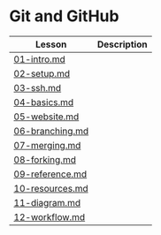 # Git and GitHub

Lesson | Description
------------------|----------
[01-intro.md](./01-intro.md) |
[02-setup.md](./02-setup.md) |
[03-ssh.md](./03-ssh.md) |
[04-basics.md](./04-basics.md) |
[05-website.md](./05-website.md) |
[06-branching.md](./06-branching.md) |
[07-merging.md](./07-merging.md) |
[08-forking.md](./08-forking.md) |
[09-reference.md](./09-reference.md) |
[10-resources.md](./10-resources.md) |
[11-diagram.md](./11-diagram.md) |
[12-workflow.md](./12-workflow.md) |